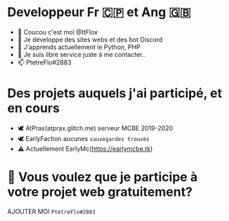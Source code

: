 # Developpeur Fr 🇨🇵 et Ang 🇬🇧

- 👋 Coucou c'est moi @ItFlox
- 👀 Je développe des sites webs et des bot Discord 
- 🌱 J'apprends actuellement le Python, PHP
- 💞️ Je suis libre service juste à me contacter..
- 📫 PtetreFlo#2883 

# Des projets auquels j'ai participé, et en cours

- 🕊️ AtPrax(atprax.glitch.me) serveur MCBE 2019-2020
- 🕊️ EarlyFaction aucunes ```sauvegardes trouvés ```
- ⚠️ Actuellement EarlyMc(https://earlymcbe.tk)

# 👀 Vous voulez que je participe à votre projet web gratuitement?

AJOUTER MOI ``` PtetreFlo#2883 ```

<!---
ItFlox/ItFlox is a ✨ special ✨ repository because its `README.md` (this file) appears on your GitHub profile.
You can click the Preview link to take a look at your changes.
--->
